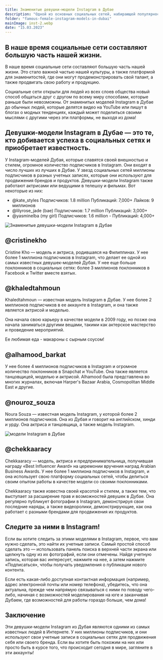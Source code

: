 ```yaml
---
title: Знаменитые девушки-модели Instagram в Дубае
description: "Одной из основных социальных сетей, набирающей популярность, является Instagram. Многие модели используют эту платформу, чтобы получить известность и подписчиков. В этой статье мы поговорим о девушках-моделях Instagram в Дубае, которые добились успеха в социальных сетях."
folder: "famous-female-instagram-models-in-dubai"
mainImage: inst-2.webp
date: "15.03.2023"
---
```


## В наше время социальные сети составляют большую часть нашей жизни.

В наше время социальные сети составляют большую часть нашей жизни. Это стало важной частью нашей культуры, а также платформой для знаменитостей, где они могут продемонстрировать свой талант, а также продвигать свою работу и продукцию.

Социальные сети открыли для людей из всех слоев общества новый способ общаться друг с другом по всему миру способами, которые раньше были невозможны. От знаменитых моделей Instagram в Дубае до обычных людей, которые делятся видео на YouTube или пишут в блогах о модных тенденциях, каждый может поделиться своими мыслями с другими через эти платформы, не выходя из дома!

## Девушки-модели Instagram в Дубае — это те, кто добивается успеха в социальных сетях и приобретает известность.

У Instagram-моделей Дубая, которые славятся своей внешностью и стилем, огромное количество подписчиков в Instagram. Они входят в число лучших из лучших в Дубае. У звезд социальных сетей миллионы подписчиков в разных учетных записях, которые они используют для продвижения брендов и продуктов. Девушки-модели Instagram также работают актрисами или ведущими в телешоу и фильмах. Вот некоторые из них:
- @kate_styles Подписчиков: 1.8 million Публикаций: 7,000+ Лайков: 9 миллионов
- @lilyrose_jade (bae) Подписчиков: 1.7 million Публикаций: 3,000+
- @yasminelba (my girl) Подписчиков: 1.6 million - Публикаций: 4,000+

![Знаменитые девушки-модели Instagram в Дубае](/assets/img/media/famous-female-instagram-models-in-dubai/inst-1.webp "девушки-модели Instagram в Дубае")

## @cristinekho

Cristine Kho — модель и актриса, родившаяся на Филиппинах. У нее более 1 миллиона подписчиков в Instagram, что делает ее одной из самых известных девушек-моделей Дубая. У нее еще больше поклонников в социальных сетях: более 3 миллионов поклонников в Facebook и Twitter вместе взятых.

## @khaledtahmoun

Khaledtahmoun — известная модель Instagram в Дубае. У нее более 2 миллионов подписчиков в ее аккаунте в Instagram, и она также является актрисой и моделью.

Она начала свою карьеру в качестве модели в 2009 году, но позже она начала заниматься другими вещами, такими как актерское мастерство и проведение мероприятий.

Ее любимая еда - макароны с сырным соусом!

## @alhamood_barkat

У нее более 4 миллионов подписчиков в Instagram и огромное количество поклонников в Snapchat и YouTube. Она также является танцовщицей, моделью и актрисой. Alhamood была представлена во многих журналах, включая Harper's Bazaar Arabia, Cosmopolitan Middle East и другие.

## @nouroz_souza

Noura Souza — известная модель Instagram, у которой более 2 миллионов подписчиков. Она из Дубая и говорит на английском, хинди и урду. Она актриса и танцовщица, а также модель Instagram.

![модели Instagram в Дубае](/assets/img/media/famous-female-instagram-models-in-dubai/inst-3.webp "популярные модели Instagram")

## @chekkaaracy

Chekkaaracy — модель, актриса и предпринимательница, получившая награду «Best Influencer Award» на церемонии вручения наград Arabian Business Awards. У нее более 1 миллиона подписчиков в Instagram, и она использует свою платформу социальных сетей, чтобы делиться своим опытом работы в качестве модели со своими поклонниками.

Chekkaaracy также известна своей красотой и стилем, а также тем, что выступает за расширение прав и возможностей девушек в Дубае. Она регулярно публикует фотографии в Instagram, демонстрируя свои последние наряды, а также видеоролики, демонстрирующие, как она работает с разными брендами для продвижения их продуктов.

## Следите за ними в Instagram!

Если вы хотите следить за этими моделями в Instagram, первое, что вам нужно сделать, это найти их учетные записи. Самый простой способ сделать это — использовать панель поиска в верхней части экрана или щелкнуть одну из их фотографий, если они отмечены. Найдя учетную запись, которая вас интересует, нажмите на нее, а затем нажмите «Подписаться», чтобы получать уведомления о публикации нового контента.

Если есть какая-либо доступная контактная информация (например, адрес электронной почты или номер телефона), убедитесь, что она актуальна, прежде чем напрямую связываться с ними по поводу чего-либо, начиная с возможностей моделирования на юге и заканчивая Дубаем, где возможностей для работы гораздо больше, чем дома!

## Заключение

Эти девушки-модели Instagram из Дубая являются одними из самых известных людей в Интернете. У них миллионы подписчиков, и они используют свои учетные записи в социальных сетях для продвижения себя или своего бренда. Если вы хотите быть похожим на них или просто быть в курсе того, что происходит сегодня в мире, загляните в эти аккаунты!